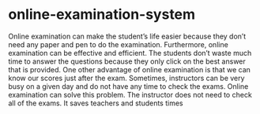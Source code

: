 # online-examination-system

Online examination can make the student’s life easier because they don’t need any paper and pen to do the examination. Furthermore, online examination can be effective and efficient. The students don’t waste much time to answer the questions because they only click on the best answer that is provided. One other advantage of online examination is that we can know our scores just after the exam. Sometimes, instructors can be very busy on a given day and do not have any time to check the exams. Online examination can solve this problem. The instructor does not need to check all of the exams. It saves teachers and students times 

